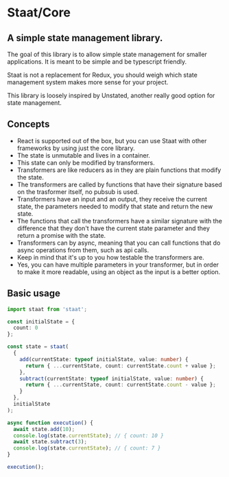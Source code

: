 # Staat/Core

## A simple state management library.

The goal of this library is to allow simple state management for smaller applications. It is meant to be simple and be typescript friendly.

Staat is not a replacement for Redux, you should weigh which state management system makes more sense for your project.

This library is loosely inspired by Unstated, another really good option for state management.

## Concepts

- React is supported out of the box, but you can use Staat with other frameworks by using just the core library.
- The state is unmutable and lives in a container.
- This state can only be modified by transformers.
- Transformers are like reducers as in they are plain functions that modify the state.
- The transformers are called by functions that have their signature based on the trasformer itself, no pubsub is used.
- Transformers have an input and an output, they receive the current state, the parameters needed to modify that state and return the new state.
- The functions that call the transformers have a similar signature with the difference that they don't have the current state parameter and they return a promise with the state.
- Transformers can by async, meaning that you can call functions that do async operations from them, such as api calls.
- Keep in mind that it's up to you how testable the transformers are.
- Yes, you can have multiple parameters in your transformer, but in order to make it more readable, using an object as the input is a better option.

## Basic usage

```ts
import staat from 'staat';

const initialState = {
  count: 0
};

const state = staat(
  {
    add(currentState: typeof initialState, value: number) {
      return { ...currentState, count: currentState.count + value };
    },
    subtract(currentState: typeof initialState, value: number) {
      return { ...currentState, count: currentState.count - value };
    }
  },
  initialState
);

async function execution() {
  await state.add(10);
  console.log(state.currentState); // { count: 10 }
  await state.subtract(3);
  console.log(state.currentState); // { count: 7 }
}

execution();
```
